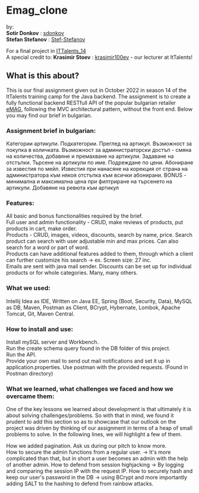 # Emag_clone

by: <br />
**Sotir Donkov**    : [sdonkov](https://github.com/sdonkov) <br />
**Stefan Stefanov** : [Stef-Stefanov](https://github.com/Stef-Stefanov) <br />

For a final project in [ITTalents_14](https://ittalents.bg/home) <br />
A special credit to: **Krasimir Stoev** : [krasimir100ev](https://github.com/krasimir100ev) - our lecturer at ItTalents!

## **What is this about**?

This is our final assignment given out in October 2022 in season 14 of the ItTalents training camp for the Java backend. The assignment is to create a fully functional backend RESTfull API of the popular bulgarian retailer [eMAG](https://www.emag.bg/), following the MVC architectural pattern, without the front end. Below you may find our brief in bulgarian.

### Assignment brief in bulgarian:
Категории артикули. Подкатегории. Преглед на артикул. Възможност за покупка в количката. Възможност за администраторски
достъп - смяна на
количества, добавяне и премахване на артикули. Задаване на отстъпки. Търсене на артикули по име. Подреждане по цени.
Абониране за известия по мейл. Известия при нанасяне на
корекция от страна на администратора към някоя отстъпка към всички абонирани. BONUS - минимална и максимална цена при
филтриране на търсенето на артикули. Добавяне на
ревюта към артикул

### Features:
All basic and bonus functionalities required by the brief. <br />
Full user and admin functionality - CRUD, make reviews of products, put products in cart, make order. <br />
Products - CRUD, images, videos, discounts, search by name, price. Search product can search with user adjustable min and max prices. Can also search for a word or part of word.<br />
Products can have additional features added to them, through which a client can further customize his search -> ex. Screen size: 27 inc. <br />
Emails are sent with java mail sender. Discounts can be set up for individual products or for whole categories.
Many, many others.

### What we used:
Intellij Idea as IDE, Written on Java EE, Spring (Boot, Security, Data), MySQL as DB, Maven, Postman as Client, BCrypt, Hybernate, Lombok, Apache Tomcat, Git, Maven Central.

### How to install and use:
Install mySQL server and Workbench.<br />
Run the create schema query found in the DB folder of this project. <br />
Run the API. <br />
Provide your own mail to send out mail notifications and set it up in application.properties.
Use postman with the provided  requests. (Found in Postman directory) <br />

### What we learned, what challenges we faced and how we overcame them:

One of the key lessons we learned about development is that ultimately it is about solving challenges/problems. So with that in mind, we found it prudent to add this section so as to showcase that our outlook on the project was driven by thinking of our assignment in terms of a heap of small problems to solve. In the following lines, we will highlight a few of them. <br />

How we added pagination. Ask us during our pitch to know more. <br />
How to secure the admin functions from a regular user. -> It's more complicated than that, but in short a user becomes an admin with the help of another admin.
How to defend from session highjacking -> By logging and comparing the session IP with the request IP.
How to securely hash and keep our user's password in the DB -> using BCrypt and more importantly adding SALT to the hashing to defend from rainbow attacks.

